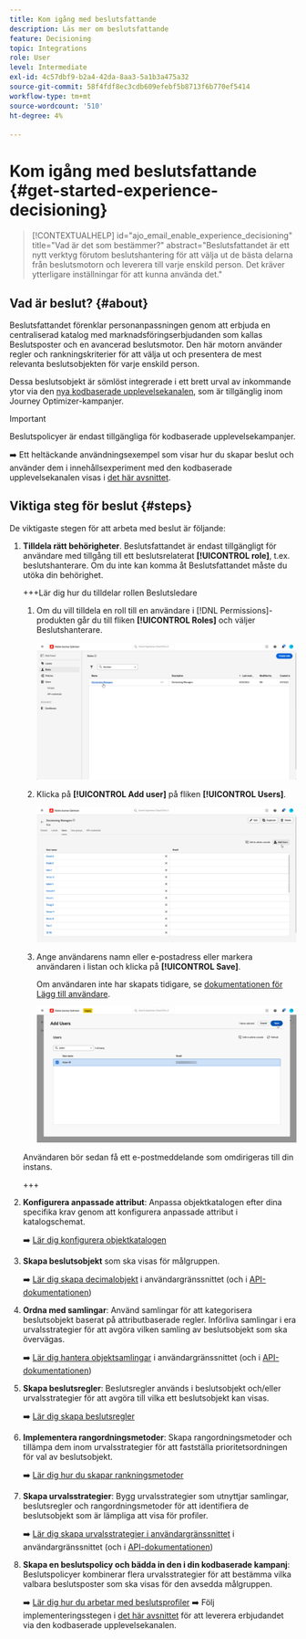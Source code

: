 ```yaml
---
title: Kom igång med beslutsfattande
description: Läs mer om beslutsfattande
feature: Decisioning
topic: Integrations
role: User
level: Intermediate
exl-id: 4c57dbf9-b2a4-42da-8aa3-5a1b3a475a32
source-git-commit: 58f4fdf8ec3cdb609efebf5b8713f6b770ef5414
workflow-type: tm+mt
source-wordcount: '510'
ht-degree: 4%

---
```


# Kom igång med beslutsfattande {#get-started-experience-decisioning}

>[!CONTEXTUALHELP]
>id="ajo_email_enable_experience_decisioning"
>title="Vad är det som bestämmer?"
>abstract="Beslutsfattandet är ett nytt verktyg förutom beslutshantering för att välja ut de bästa delarna från beslutsmotorn och leverera till varje enskild person. Det kräver ytterligare inställningar för att kunna använda det."

## Vad är beslut? {#about}

Beslutsfattandet förenklar personanpassningen genom att erbjuda en centraliserad katalog med marknadsföringserbjudanden som kallas Beslutsposter och en avancerad beslutsmotor. Den här motorn använder regler och rankningskriterier för att välja ut och presentera de mest relevanta beslutsobjekten för varje enskild person.

Dessa beslutsobjekt är sömlöst integrerade i ett brett urval av inkommande ytor via den [nya kodbaserade upplevelsekanalen](../code-based/get-started-code-based.md), som är tillgänglig inom Journey Optimizer-kampanjer.

>[!IMPORTANT]
>
>Beslutspolicyer är endast tillgängliga för kodbaserade upplevelsekampanjer.

➡️ Ett heltäckande användningsexempel som visar hur du skapar beslut och använder dem i innehållsexperiment med den kodbaserade upplevelsekanalen visas i [det här avsnittet](experience-decisioning-uc.md).

## Viktiga steg för beslut {#steps}

De viktigaste stegen för att arbeta med beslut är följande:

1. **Tilldela rätt behörigheter**. Beslutsfattandet är endast tillgängligt för användare med tillgång till ett beslutsrelaterat **[!UICONTROL role]**, t.ex. beslutshanterare. Om du inte kan komma åt Beslutsfattandet måste du utöka din behörighet.

   +++Lär dig hur du tilldelar rollen Beslutsledare

   1. Om du vill tilldela en roll till en användare i [!DNL Permissions]-produkten går du till fliken **[!UICONTROL Roles]** och väljer Beslutshanterare.

      ![](assets/decision_permission_1.png)

   1. Klicka på **[!UICONTROL Add user]** på fliken **[!UICONTROL Users]**.

      ![](assets/decision_permission_2.png)

   1. Ange användarens namn eller e-postadress eller markera användaren i listan och klicka på **[!UICONTROL Save]**.

      Om användaren inte har skapats tidigare, se [dokumentationen för Lägg till användare](https://experienceleague.adobe.com/sv/docs/experience-platform/access-control/ui/users).

      ![](assets/decision_permission_3.png)

   Användaren bör sedan få ett e-postmeddelande som omdirigeras till din instans.

   +++

1. **Konfigurera anpassade attribut**: Anpassa objektkatalogen efter dina specifika krav genom att konfigurera anpassade attribut i katalogschemat.

   ➡️ [Lär dig konfigurera objektkatalogen](catalogs.md)

1. **Skapa beslutsobjekt** som ska visas för målgruppen.

   ➡️ [Lär dig skapa decimalobjekt](items.md) i användargränssnittet (och i [API-dokumentationen](api-reference/decisions-items/create.md))

1. **Ordna med samlingar**: Använd samlingar för att kategorisera beslutsobjekt baserat på attributbaserade regler. Införliva samlingar i era urvalsstrategier för att avgöra vilken samling av beslutsobjekt som ska övervägas.

   ➡️ [Lär dig hantera objektsamlingar](collections.md) i användargränssnittet (och i [API-dokumentationen](api-reference/items-collections/create.md))

1. **Skapa beslutsregler**: Beslutsregler används i beslutsobjekt och/eller urvalsstrategier för att avgöra till vilka ett beslutsobjekt kan visas.

   ➡️ [Lär dig skapa beslutsregler](rules.md)

1. **Implementera rangordningsmetoder**: Skapa rangordningsmetoder och tillämpa dem inom urvalsstrategier för att fastställa prioritetsordningen för val av beslutsobjekt.

   ➡️ [Lär dig hur du skapar rankningsmetoder](ranking/ranking.md)

1. **Skapa urvalsstrategier**: Bygg urvalsstrategier som utnyttjar samlingar, beslutsregler och rangordningsmetoder för att identifiera de beslutsobjekt som är lämpliga att visa för profiler.

   ➡️ [Lär dig skapa urvalsstrategier i användargränssnittet](selection-strategies.md) i användargränssnittet (och i [API-dokumentationen](api-reference/selection-strategies/create.md))

1. **Skapa en beslutspolicy och bädda in den i din kodbaserade kampanj**: Beslutspolicyer kombinerar flera urvalsstrategier för att bestämma vilka valbara beslutsposter som ska visas för den avsedda målgruppen.

   ➡️ [Lär dig hur du arbetar med beslutsprofiler](create-decision.md)
➡️ Följ implementeringsstegen i [det här avsnittet](../code-based/code-based-implementation-samples.md) för att leverera erbjudandet via den kodbaserade upplevelsekanalen.

